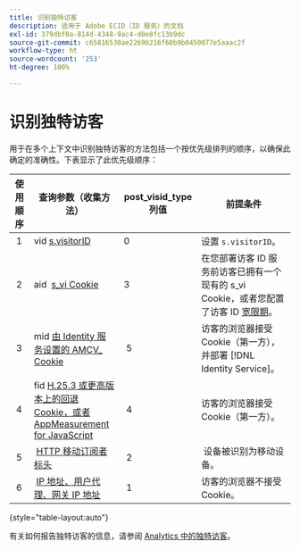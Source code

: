 ```yaml
---
title: 识别独特访客
description: 适用于 Adobe ECID（ID 服务）的文档
exl-id: 379dbf0a-814d-4348-9ac4-d0e8fc13b9dc
source-git-commit: c65816530ae2269b216f60b9b0450077e5aaac2f
workflow-type: ht
source-wordcount: '253'
ht-degree: 100%

---
```


# 识别独特访客

用于在多个上下文中识别独特访客的方法包括一个按优先级排列的顺序，以确保此确定的准确性。下表显示了此优先级顺序：

| 使用顺序 | 查询参数（收集方法） | post_visid_type 列值 | 前提条件 |
|---|---|---|---|
|  1  | vid [s.visitorID](https://experienceleague.adobe.com/docs/analytics/implementation/vars/config-vars/visitorid.html?lang=zh-Hans)  | 0  | 设置 `s.visitorID`。 |
|  2  | aid  [s_vi Cookie](https://experienceleague.adobe.com/docs/core-services/interface/administration/ec-cookies/cookies-analytics.html?lang=zh-Hans#section-5d50a078de444d12b7d927d68ff3b679)  | 3  | 在您部署访客 ID 服务前访客已拥有一个现有的 s_vi Cookie，或者您配置了访客 ID [宽限期](https://experienceleague.adobe.com/docs/id-service/using/reference/analytics-reference/grace-period.html?lang=zh-Hans)。 |
|  3  | mid [由 Identity 服务设置的 AMCV_ Cookie](../introduction/cookies.md) |  5  | 访客的浏览器接受 Cookie（第一方），并部署 [!DNL Identity Service]。 |
|  4  | fid [H.25.3 或更高版本上的回退 Cookie，或者 AppMeasurement for JavaScript](https://experienceleague.adobe.com/docs/core-services/interface/administration/ec-cookies/cookies-analytics.html?lang=zh-Hans#section-65e33f9bfc264959ac1513e2f4b10ac7) |  4  | 访客的浏览器接受 Cookie（第一方）。  |
|  5  |  [HTTP 移动订阅者标头](https://experienceleague.adobe.com/docs/analytics/export/analytics-data-feed/data-feed-contents/datafeeds-reference.html?lang=zh-Hans)  |  2  |  设备被识别为移动设备。  |
|  6  |  [IP 地址、用户代理、网关 IP 地址](https://experienceleague.adobe.com/docs/analytics/components/metrics/unique-visitors.html?lang=zh-Hans) |  1  | 访客的浏览器不接受 Cookie。 |

{style=&quot;table-layout:auto&quot;}

有关如何报告独特访客的信息，请参阅 [Analytics 中的独特访客](https://experienceleague.adobe.com/docs/analytics/components/metrics/unique-visitors.html?lang=zh-Hans)。
